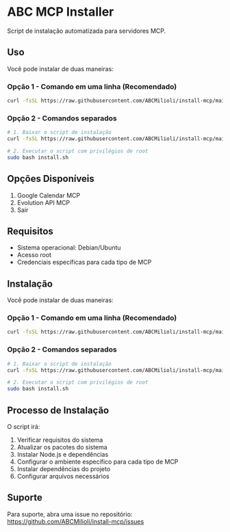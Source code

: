 # ABC MCP Installer

Script de instalação automatizada para servidores MCP.

## Uso

Você pode instalar de duas maneiras:

### Opção 1 - Comando em uma linha (Recomendado)
```bash
curl -fsSL https://raw.githubusercontent.com/ABCMilioli/install-mcp/main/install.sh | sudo bash
```

### Opção 2 - Comandos separados
```bash
# 1. Baixar o script de instalação
curl -fsSL https://raw.githubusercontent.com/ABCMilioli/install-mcp/main/install.sh > install.sh

# 2. Executar o script com privilégios de root
sudo bash install.sh
```

## Opções Disponíveis

1. Google Calendar MCP
2. Evolution API MCP
3. Sair

## Requisitos

- Sistema operacional: Debian/Ubuntu
- Acesso root
- Credenciais específicas para cada tipo de MCP

## Instalação

Você pode instalar de duas maneiras:

### Opção 1 - Comando em uma linha (Recomendado)
```bash
curl -fsSL https://raw.githubusercontent.com/ABCMilioli/install-mcp/main/install.sh | sudo bash
```

### Opção 2 - Comandos separados
```bash
# 1. Baixar o script de instalação
curl -fsSL https://raw.githubusercontent.com/ABCMilioli/install-mcp/main/install.sh > install.sh

# 2. Executar o script com privilégios de root
sudo bash install.sh
```

## Processo de Instalação

O script irá:

1. Verificar requisitos do sistema
2. Atualizar os pacotes do sistema
3. Instalar Node.js e dependências
4. Configurar o ambiente específico para cada tipo de MCP
5. Instalar dependências do projeto
6. Configurar arquivos necessários

## Suporte

Para suporte, abra uma issue no repositório: https://github.com/ABCMilioli/install-mcp/issues 
